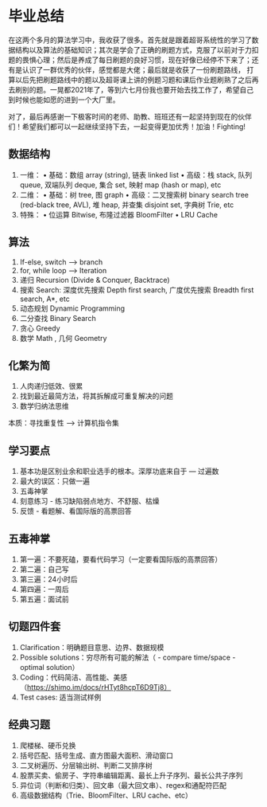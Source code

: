 # 毕业总结

在这两个多月的算法学习中，我收获了很多。首先就是跟着超哥系统性的学习了数据结构以及算法的基础知识；其次是学会了正确的刷题方式，克服了以前对于力扣题的畏惧心理；然后是养成了每日刷题的良好习惯，现在好像已经停不下来了；还有是认识了一群优秀的伙伴，感觉都是大佬；最后就是收获了一份刷题路线，
打算以后先把刷题路线中的题以及超哥课上讲的例题习题和课后作业题刷熟了之后再去刷别的题。一晃都2021年了，等到六七月份我也要开始去找工作了，希望自己到时候也能如愿的进到一个大厂里。

对了，最后再感谢一下极客时间的老师、助教、班班还有一起坚持到现在的伙伴们！希望我们都可以一起继续坚持下去，一起变得更加优秀！加油！Fighting!


## 数据结构
1. 一维：
	• 基础：数组 array (string), 链表 linked list
	• 高级：栈 stack, 队列 queue, 双端队列 deque, 集合 set, 映射 map (hash or map), etc
2. 二维：
	• 基础：树 tree, 图 graph
	• 高级：二叉搜索树 binary search tree (red-black tree, AVL), 堆 heap, 并查集 disjoint set, 字典树 Trie, etc
3. 特殊：
	• 位运算 Bitwise, 布隆过滤器 BloomFilter
	• LRU Cache

## 算法
1. If-else, switch —> branch
2. for, while loop —> Iteration
3. 递归 Recursion (Divide & Conquer, Backtrace)
4. 搜索 Search: 深度优先搜索 Depth first search, 广度优先搜索 Breadth first search, A*, etc
5. 动态规划 Dynamic Programming
6. 二分查找 Binary Search
7. 贪心 Greedy
8. 数学 Math , 几何 Geometry

## 化繁为简
1. 人肉递归低效、很累
2. 找到最近最简方法，将其拆解成可重复解决的问题
3. 数学归纳法思维

本质：寻找重复性 —> 计算机指令集

## 学习要点
1. 基本功是区别业余和职业选手的根本。深厚功底来自于 — 过遍数
2. 最大的误区：只做一遍
3. 五毒神掌
4. 刻意练习 - 练习缺陷弱点地方、不舒服、枯燥
5. 反馈 - 看题解、看国际版的高票回答

## 五毒神掌
1. 第一遍：不要死磕，要看代码学习（一定要看国际版的高票回答）
2. 第二遍：自己写
3. 第三遍：24小时后
4. 第四遍：一周后
5. 第五遍：面试前

## 切题四件套
1. Clarification：明确题目意思、边界、数据规模
2. Possible solutions：穷尽所有可能的解法（ - compare time/space  - optimal solution）
3. Coding：代码简洁、高性能、美感（https://shimo.im/docs/rHTyt8hcpT6D9Tj8）
4. Test cases: 适当测试样例

## 经典习题
1. 爬楼梯、硬币兑换
2. 括号匹配、括号⽣成、直⽅图最⼤⾯积、滑动窗⼝
3. 二叉树遍历、分层输出树、判断二叉排序树
4. 股票买卖、偷房子、字符串编辑距离、最长上升子序列、最长公共子序列
5. 异位词（判断和归类）、回文串（最大回文串）、regex和通配符匹配
6. 高级数据结构（Trie、BloomFilter、LRU cache、etc）